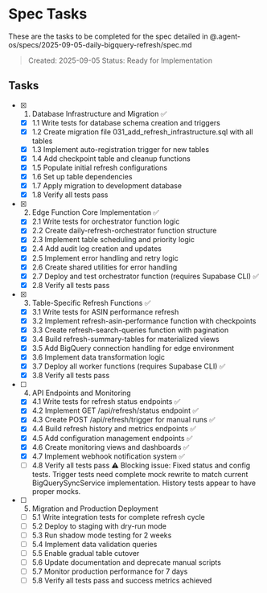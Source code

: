 # Spec Tasks

These are the tasks to be completed for the spec detailed in @.agent-os/specs/2025-09-05-daily-bigquery-refresh/spec.md

> Created: 2025-09-05
> Status: Ready for Implementation

## Tasks

- [x] 1. Database Infrastructure and Migration ✅
  - [x] 1.1 Write tests for database schema creation and triggers
  - [x] 1.2 Create migration file 031_add_refresh_infrastructure.sql with all tables
  - [x] 1.3 Implement auto-registration trigger for new tables
  - [x] 1.4 Add checkpoint table and cleanup functions
  - [x] 1.5 Populate initial refresh configurations
  - [x] 1.6 Set up table dependencies
  - [x] 1.7 Apply migration to development database
  - [x] 1.8 Verify all tests pass

- [x] 2. Edge Function Core Implementation ✅
  - [x] 2.1 Write tests for orchestrator function logic
  - [x] 2.2 Create daily-refresh-orchestrator function structure
  - [x] 2.3 Implement table scheduling and priority logic
  - [x] 2.4 Add audit log creation and updates
  - [x] 2.5 Implement error handling and retry logic
  - [x] 2.6 Create shared utilities for error handling
  - [x] 2.7 Deploy and test orchestrator function (requires Supabase CLI) ✅
  - [x] 2.8 Verify all tests pass

- [x] 3. Table-Specific Refresh Functions ✅
  - [x] 3.1 Write tests for ASIN performance refresh
  - [x] 3.2 Implement refresh-asin-performance function with checkpoints
  - [x] 3.3 Create refresh-search-queries function with pagination
  - [x] 3.4 Build refresh-summary-tables for materialized views
  - [x] 3.5 Add BigQuery connection handling for edge environment
  - [x] 3.6 Implement data transformation logic
  - [x] 3.7 Deploy all worker functions (requires Supabase CLI) ✅
  - [x] 3.8 Verify all tests pass

- [ ] 4. API Endpoints and Monitoring
  - [x] 4.1 Write tests for refresh status endpoints ✅
  - [x] 4.2 Implement GET /api/refresh/status endpoint ✅
  - [x] 4.3 Create POST /api/refresh/trigger for manual runs ✅
  - [x] 4.4 Build refresh history and metrics endpoints ✅
  - [x] 4.5 Add configuration management endpoints ✅
  - [x] 4.6 Create monitoring views and dashboards ✅
  - [x] 4.7 Implement webhook notification system ✅
  - [ ] 4.8 Verify all tests pass ⚠️ Blocking issue: Fixed status and config tests. Trigger tests need complete mock rewrite to match current BigQuerySyncService implementation. History tests appear to have proper mocks.

- [ ] 5. Migration and Production Deployment
  - [ ] 5.1 Write integration tests for complete refresh cycle
  - [ ] 5.2 Deploy to staging with dry-run mode
  - [ ] 5.3 Run shadow mode testing for 2 weeks
  - [ ] 5.4 Implement data validation queries
  - [ ] 5.5 Enable gradual table cutover
  - [ ] 5.6 Update documentation and deprecate manual scripts
  - [ ] 5.7 Monitor production performance for 7 days
  - [ ] 5.8 Verify all tests pass and success metrics achieved